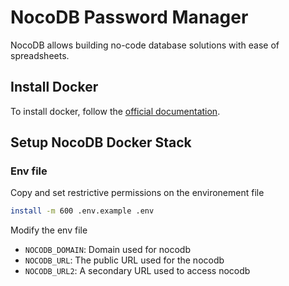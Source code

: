 # NocoDB Password Manager

NocoDB allows building no-code database solutions with ease of spreadsheets.

## Install Docker

To install docker, follow the [official documentation](https://docs.docker.com/engine/install/).

## Setup NocoDB Docker Stack

### Env file

Copy and set restrictive permissions on the environement file

```bash
install -m 600 .env.example .env
```

Modify the env file

* `NOCODB_DOMAIN`: Domain used for nocodb
* `NOCODB_URL`: The public URL used for the nocodb
* `NOCODB_URL2`: A secondary URL used to access nocodb
